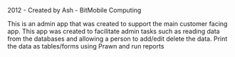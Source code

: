 2012 - Created by Ash - BitMobile Computing

This is an admin app that was created to support the main customer facing app. This app was created to facilitate admin tasks such as reading data from the databases and allowing a person to add/edit delete the data. Print the data as tables/forms using Prawn and run reports


